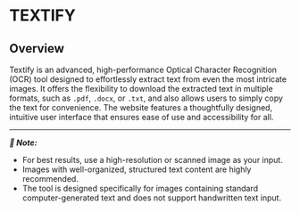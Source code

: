 # TEXTIFY

## Overview 
Textify is an advanced, high-performance Optical Character Recognition (OCR) tool designed to effortlessly extract text from even the most intricate images. 
It offers the flexibility to download the extracted text in multiple formats, such as ```.pdf```, ```.docx```, or ```.txt```, and also allows users to simply copy the text for convenience. 
The website features a thoughtfully designed, intuitive user interface that ensures ease of use and accessibility for all. 

---

***📌 Note:***  
- For best results, use a high-resolution or scanned image as your input.
- Images with well-organized, structured text content are highly recommended.
- The tool is designed specifically for images containing standard computer-generated text and does not support handwritten text input.



